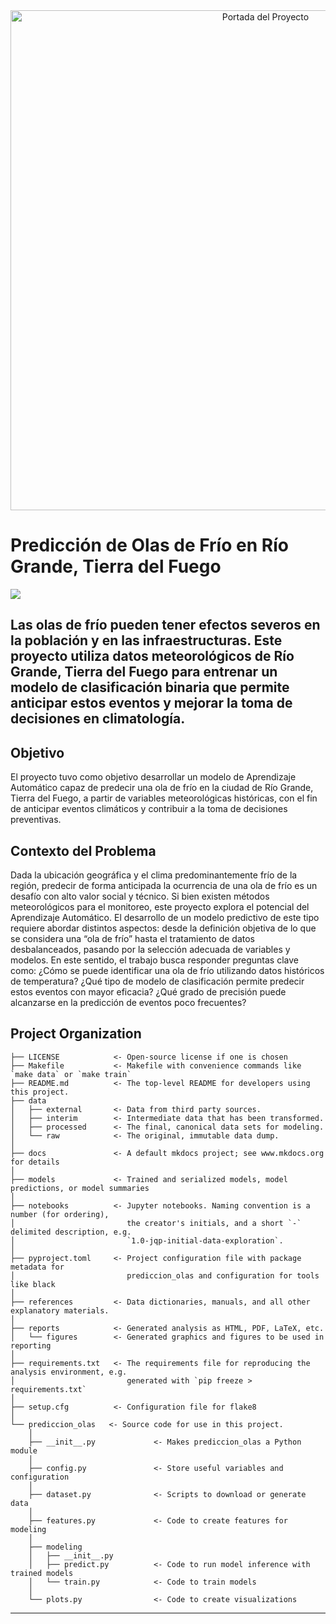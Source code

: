 
<div align="center">
    <img src="https://github.com/user-attachments/assets/c4cd115d-c880-4ee1-9ebc-67cfc9b914b9" alt="Portada del Proyecto" width="800">
</div>



# Predicción de Olas de Frío en Río Grande, Tierra del Fuego

<a target="_blank" href="https://cookiecutter-data-science.drivendata.org/">
    <img src="https://img.shields.io/badge/CCDS-Project%20template-328F97?logo=cookiecutter" />
</a>

## Las olas de frío pueden tener efectos severos en la población y en las infraestructuras. Este proyecto utiliza datos meteorológicos de Río Grande, Tierra del Fuego para entrenar un modelo de clasificación binaria que permite anticipar estos eventos y mejorar la toma de decisiones en climatología.

## Objetivo
El proyecto tuvo como objetivo desarrollar un modelo de Aprendizaje Automático capaz de predecir una ola de frío en la ciudad de Río Grande, Tierra del Fuego, a partir de variables meteorológicas históricas, con el fin de anticipar eventos climáticos y contribuir a la toma de decisiones preventivas. 

## Contexto del Problema
Dada la ubicación geográfica y el clima predominantemente frío de la región, predecir de forma anticipada la ocurrencia de una ola de frío es un desafío con alto valor social y técnico. Si bien existen métodos meteorológicos para el monitoreo, este proyecto explora el potencial del Aprendizaje Automático.  El desarrollo de un modelo predictivo de este tipo requiere abordar distintos aspectos: desde la definición objetiva de lo que se considera una “ola de frío” hasta el tratamiento de datos desbalanceados, pasando por la selección adecuada de variables y modelos. En este sentido, el trabajo busca responder preguntas clave como: 
¿Cómo se puede identificar una ola de frío utilizando datos históricos de temperatura?
¿Qué tipo de modelo de clasificación permite predecir estos eventos con mayor eficacia?
¿Qué grado de precisión puede alcanzarse en la predicción de eventos poco frecuentes?



## Project Organization

```
├── LICENSE            <- Open-source license if one is chosen
├── Makefile           <- Makefile with convenience commands like `make data` or `make train`
├── README.md          <- The top-level README for developers using this project.
├── data
│   ├── external       <- Data from third party sources.
│   ├── interim        <- Intermediate data that has been transformed.
│   ├── processed      <- The final, canonical data sets for modeling.
│   └── raw            <- The original, immutable data dump.
│
├── docs               <- A default mkdocs project; see www.mkdocs.org for details
│
├── models             <- Trained and serialized models, model predictions, or model summaries
│
├── notebooks          <- Jupyter notebooks. Naming convention is a number (for ordering),
│                         the creator's initials, and a short `-` delimited description, e.g.
│                         `1.0-jqp-initial-data-exploration`.
│
├── pyproject.toml     <- Project configuration file with package metadata for 
│                         prediccion_olas and configuration for tools like black
│
├── references         <- Data dictionaries, manuals, and all other explanatory materials.
│
├── reports            <- Generated analysis as HTML, PDF, LaTeX, etc.
│   └── figures        <- Generated graphics and figures to be used in reporting
│
├── requirements.txt   <- The requirements file for reproducing the analysis environment, e.g.
│                         generated with `pip freeze > requirements.txt`
│
├── setup.cfg          <- Configuration file for flake8
│
└── prediccion_olas   <- Source code for use in this project.
    │
    ├── __init__.py             <- Makes prediccion_olas a Python module
    │
    ├── config.py               <- Store useful variables and configuration
    │
    ├── dataset.py              <- Scripts to download or generate data
    │
    ├── features.py             <- Code to create features for modeling
    │
    ├── modeling                
    │   ├── __init__.py 
    │   ├── predict.py          <- Code to run model inference with trained models          
    │   └── train.py            <- Code to train models
    │
    └── plots.py                <- Code to create visualizations
```

--------

